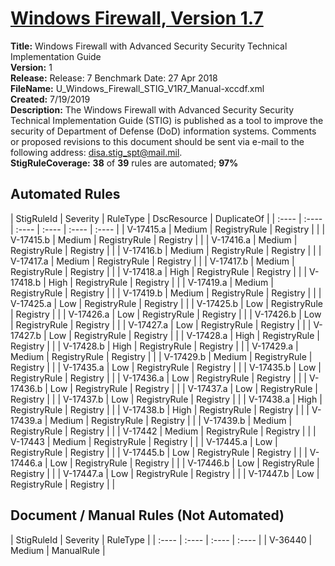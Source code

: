 # [Windows Firewall, Version 1.7](https://github.com/Microsoft/PowerStig/wiki/WindowsFirewall-All-1.7)

**Title:** Windows Firewall with Advanced Security Security Technical Implementation Guide  
**Version:** 1  
**Release:** Release: 7 Benchmark Date: 27 Apr 2018  
**FileName:** U_Windows_Firewall_STIG_V1R7_Manual-xccdf.xml  
**Created:** 7/19/2019  
**Description:** The Windows Firewall with Advanced Security Security Technical Implementation Guide (STIG) is published as a tool to improve the security of Department of Defense (DoD) information systems. Comments or proposed revisions to this document should be sent via e-mail to the following address: disa.stig_spt@mail.mil.  
**StigRuleCoverage:** **38** of **39** rules are automated; **97%**  

## Automated Rules

| StigRuleId | Severity | RuleType | DscResource | DuplicateOf |
| :---- | :---- | :---- | :---- | :---- | :---- |
| V-17415.a | Medium | RegistryRule | Registry |  |
| V-17415.b | Medium | RegistryRule | Registry |  |
| V-17416.a | Medium | RegistryRule | Registry |  |
| V-17416.b | Medium | RegistryRule | Registry |  |
| V-17417.a | Medium | RegistryRule | Registry |  |
| V-17417.b | Medium | RegistryRule | Registry |  |
| V-17418.a | High | RegistryRule | Registry |  |
| V-17418.b | High | RegistryRule | Registry |  |
| V-17419.a | Medium | RegistryRule | Registry |  |
| V-17419.b | Medium | RegistryRule | Registry |  |
| V-17425.a | Low | RegistryRule | Registry |  |
| V-17425.b | Low | RegistryRule | Registry |  |
| V-17426.a | Low | RegistryRule | Registry |  |
| V-17426.b | Low | RegistryRule | Registry |  |
| V-17427.a | Low | RegistryRule | Registry |  |
| V-17427.b | Low | RegistryRule | Registry |  |
| V-17428.a | High | RegistryRule | Registry |  |
| V-17428.b | High | RegistryRule | Registry |  |
| V-17429.a | Medium | RegistryRule | Registry |  |
| V-17429.b | Medium | RegistryRule | Registry |  |
| V-17435.a | Low | RegistryRule | Registry |  |
| V-17435.b | Low | RegistryRule | Registry |  |
| V-17436.a | Low | RegistryRule | Registry |  |
| V-17436.b | Low | RegistryRule | Registry |  |
| V-17437.a | Low | RegistryRule | Registry |  |
| V-17437.b | Low | RegistryRule | Registry |  |
| V-17438.a | High | RegistryRule | Registry |  |
| V-17438.b | High | RegistryRule | Registry |  |
| V-17439.a | Medium | RegistryRule | Registry |  |
| V-17439.b | Medium | RegistryRule | Registry |  |
| V-17442 | Medium | RegistryRule | Registry |  |
| V-17443 | Medium | RegistryRule | Registry |  |
| V-17445.a | Low | RegistryRule | Registry |  |
| V-17445.b | Low | RegistryRule | Registry |  |
| V-17446.a | Low | RegistryRule | Registry |  |
| V-17446.b | Low | RegistryRule | Registry |  |
| V-17447.a | Low | RegistryRule | Registry |  |
| V-17447.b | Low | RegistryRule | Registry |  |

## Document / Manual Rules (Not Automated)

| StigRuleId | Severity | RuleType |
| :---- | :---- | :---- | :---- |
| V-36440 | Medium | ManualRule |
